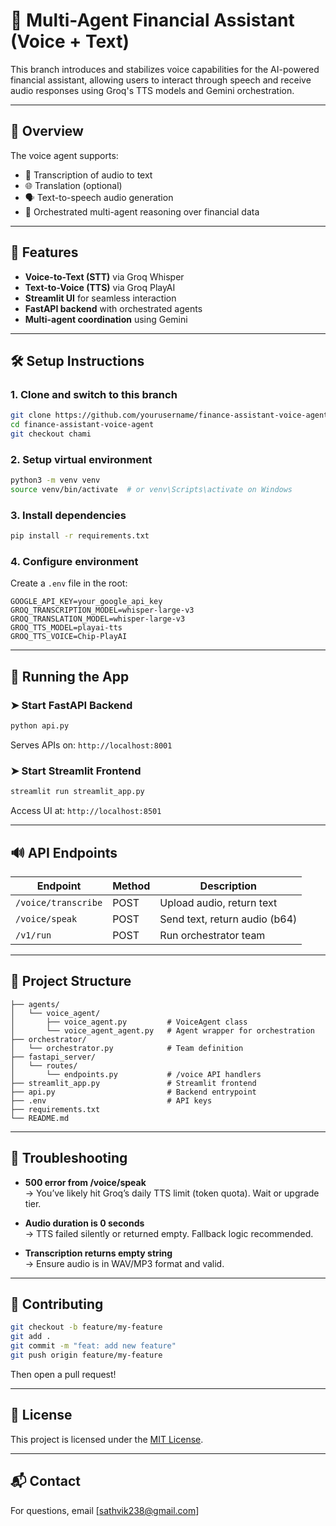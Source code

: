 # 🧠 Multi-Agent Financial Assistant (Voice + Text)

This branch introduces and stabilizes voice capabilities for the AI-powered financial assistant, allowing users to interact through speech and receive audio responses using Groq's TTS models and Gemini orchestration.

---

## 🧠 Overview

The voice agent supports:

- 🎤 Transcription of audio to text
- 🌐 Translation (optional)
- 🗣️ Text-to-speech audio generation
- 🤖 Orchestrated multi-agent reasoning over financial data

---

## 🚀 Features

- **Voice-to-Text (STT)** via Groq Whisper
- **Text-to-Voice (TTS)** via Groq PlayAI
- **Streamlit UI** for seamless interaction
- **FastAPI backend** with orchestrated agents
- **Multi-agent coordination** using Gemini

---

## 🛠️ Setup Instructions

### 1. Clone and switch to this branch

```bash
git clone https://github.com/yourusername/finance-assistant-voice-agent.git
cd finance-assistant-voice-agent
git checkout chami
```

### 2. Setup virtual environment

```bash
python3 -m venv venv
source venv/bin/activate  # or venv\Scripts\activate on Windows
```

### 3. Install dependencies

```bash
pip install -r requirements.txt
```

### 4. Configure environment

Create a `.env` file in the root:

```env
GOOGLE_API_KEY=your_google_api_key
GROQ_TRANSCRIPTION_MODEL=whisper-large-v3
GROQ_TRANSLATION_MODEL=whisper-large-v3
GROQ_TTS_MODEL=playai-tts
GROQ_TTS_VOICE=Chip-PlayAI
```

---

## 🚦 Running the App

### ➤ Start FastAPI Backend

```bash
python api.py
```

Serves APIs on: `http://localhost:8001`

### ➤ Start Streamlit Frontend

```bash
streamlit run streamlit_app.py
```

Access UI at: `http://localhost:8501`

---

## 🔊 API Endpoints

| Endpoint            | Method | Description                   |
| ------------------- | ------ | ----------------------------- |
| `/voice/transcribe` | POST   | Upload audio, return text     |
| `/voice/speak`      | POST   | Send text, return audio (b64) |
| `/v1/run`           | POST   | Run orchestrator team         |

---

## 🧩 Project Structure

```
├── agents/
│   └── voice_agent/
│       ├── voice_agent.py         # VoiceAgent class
│       └── voice_agent_agent.py   # Agent wrapper for orchestration
├── orchestrator/
│   └── orchestrator.py            # Team definition
├── fastapi_server/
│   └── routes/
│       └── endpoints.py           # /voice API handlers
├── streamlit_app.py               # Streamlit frontend
├── api.py                         # Backend entrypoint
├── .env                           # API keys
├── requirements.txt
└── README.md
```

---

## 🧪 Troubleshooting

- **500 error from /voice/speak**  
  → You’ve likely hit Groq’s daily TTS limit (token quota). Wait or upgrade tier.

- **Audio duration is 0 seconds**  
  → TTS failed silently or returned empty. Fallback logic recommended.

- **Transcription returns empty string**  
  → Ensure audio is in WAV/MP3 format and valid.

---

## 🤝 Contributing

```bash
git checkout -b feature/my-feature
git add .
git commit -m "feat: add new feature"
git push origin feature/my-feature
```

Then open a pull request!

---

## 📄 License

This project is licensed under the [MIT License](LICENSE).

---

## 📬 Contact

For questions, email [sathvik238@gmail.com]
